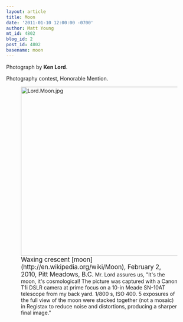 ```yaml
---
layout: article
title: Moon
date: '2011-01-10 12:00:00 -0700'
author: Matt Young
mt_id: 4802
blog_id: 2
post_id: 4802
basename: moon
---
```

Photograph by **Ken Lord**.

Photography contest, Honorable Mention.

<figure>
<img src="/PT/uploads/2010/Lord.Moon.jpg" alt="Lord.Moon.jpg" width="602" height="457" />
<figcaption markdown="span">
<big>Waxing crescent [moon](http://en.wikipedia.org/wiki/Moon), February 2, 2010, Pitt Meadows, B.C.</big>  Mr. Lord assures us, "It's the moon, it's cosmological!  The picture was captured with a Canon T1i DSLR camera at prime focus on a 10-in Meade SN-10AT telescope from my back yard.  1/800 s, ISO 400. 5 exposures of the full view of the moon were stacked together (not a mosaic) in Registax to reduce noise and distortions, producing a sharper final image."

</figcaption>
</figure>
